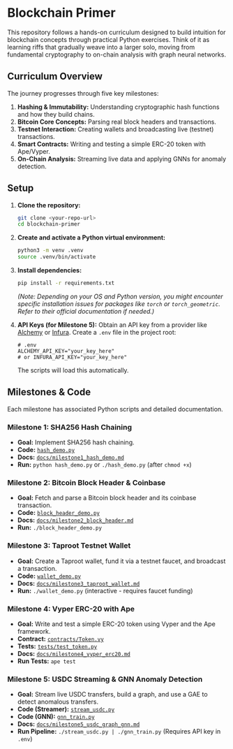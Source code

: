 # Blockchain Primer

This repository follows a hands-on curriculum designed to build intuition for blockchain concepts through practical Python exercises. Think of it as learning riffs that gradually weave into a larger solo, moving from fundamental cryptography to on-chain analysis with graph neural networks.

## Curriculum Overview

The journey progresses through five key milestones:

1.  **Hashing & Immutability:** Understanding cryptographic hash functions and how they build chains.
2.  **Bitcoin Core Concepts:** Parsing real block headers and transactions.
3.  **Testnet Interaction:** Creating wallets and broadcasting live (testnet) transactions.
4.  **Smart Contracts:** Writing and testing a simple ERC-20 token with Ape/Vyper.
5.  **On-Chain Analysis:** Streaming live data and applying GNNs for anomaly detection.

## Setup

1.  **Clone the repository:**

    ```bash
    git clone <your-repo-url>
    cd blockchain-primer
    ```

2.  **Create and activate a Python virtual environment:**

    ```bash
    python3 -m venv .venv
    source .venv/bin/activate
    ```

3.  **Install dependencies:**

    ```bash
    pip install -r requirements.txt
    ```

    _(Note: Depending on your OS and Python version, you might encounter specific installation issues for packages like `torch` or `torch_geometric`. Refer to their official documentation if needed.)_

4.  **API Keys (for Milestone 5):** Obtain an API key from a provider like [Alchemy](https://www.alchemy.com/) or [Infura](https://www.infura.io/). Create a `.env` file in the project root:
    ```plaintext
    # .env
    ALCHEMY_API_KEY="your_key_here"
    # or INFURA_API_KEY="your_key_here"
    ```
    The scripts will load this automatically.

## Milestones & Code

Each milestone has associated Python scripts and detailed documentation.

### Milestone 1: SHA256 Hash Chaining

- **Goal:** Implement SHA256 hash chaining.
- **Code:** [`hash_demo.py`](./hash_demo.py)
- **Docs:** [`docs/milestone1_hash_demo.md`](./docs/milestone1_hash_demo.md)
- **Run:** `python hash_demo.py` or `./hash_demo.py` (after `chmod +x`)

### Milestone 2: Bitcoin Block Header & Coinbase

- **Goal:** Fetch and parse a Bitcoin block header and its coinbase transaction.
- **Code:** [`block_header_demo.py`](./block_header_demo.py)
- **Docs:** [`docs/milestone2_block_header.md`](./docs/milestone2_block_header.md)
- **Run:** `./block_header_demo.py`

### Milestone 3: Taproot Testnet Wallet

- **Goal:** Create a Taproot wallet, fund it via a testnet faucet, and broadcast a transaction.
- **Code:** [`wallet_demo.py`](./wallet_demo.py)
- **Docs:** [`docs/milestone3_taproot_wallet.md`](./docs/milestone3_taproot_wallet.md)
- **Run:** `./wallet_demo.py` (interactive - requires faucet funding)

### Milestone 4: Vyper ERC-20 with Ape

- **Goal:** Write and test a simple ERC-20 token using Vyper and the Ape framework.
- **Contract:** [`contracts/Token.vy`](./contracts/Token.vy)
- **Tests:** [`tests/test_token.py`](./tests/test_token.py)
- **Docs:** [`docs/milestone4_vyper_erc20.md`](./docs/milestone4_vyper_erc20.md)
- **Run Tests:** `ape test`

### Milestone 5: USDC Streaming & GNN Anomaly Detection

- **Goal:** Stream live USDC transfers, build a graph, and use a GAE to detect anomalous transfers.
- **Code (Streamer):** [`stream_usdc.py`](./stream_usdc.py)
- **Code (GNN):** [`gnn_train.py`](./gnn_train.py)
- **Docs:** [`docs/milestone5_usdc_graph_gnn.md`](./docs/milestone5_usdc_graph_gnn.md)
- **Run Pipeline:** `./stream_usdc.py | ./gnn_train.py` (Requires API key in `.env`)
